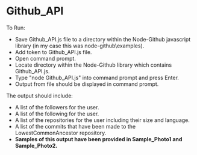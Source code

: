 # Github_API

To Run:
- Save Github_API.js file to a directory within the Node-Github javascript library (in my case this was node-github\examples).
- Add token to Github_API.js file.
- Open command prompt.
- Locate directory within the Node-Github library which contains Github_API.js.
- Type "node Github_API.js" into command prompt and press Enter.
- Output from file should be displayed in command prompt.

The output should include:
- A list of the followers for the user.
- A list of the following for the user.
- A list of the repositories for the user including their size and language.
- A list of the commits that have been made to the LowestCommonAncestor repository.
- <b> Samples of this output have been provided in Sample_Photo1 and Sample_Photo2. </b>
